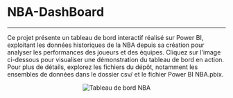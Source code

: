 # NBA-DashBoard

---

Ce projet présente un tableau de bord interactif réalisé sur Power BI, exploitant les données historiques de la NBA depuis sa création pour analyser les performances des joueurs et des équipes. Cliquez sur l'image ci-dessous pour visualiser une démonstration du tableau de bord en action. Pour plus de détails, explorez les fichiers du dépôt, notamment les ensembles de données dans le dossier csv/ et le fichier Power BI NBA.pbix.

<p align="center">
  <img src="NBA_DashBoard.gif" alt="Tableau de bord NBA">
</p>